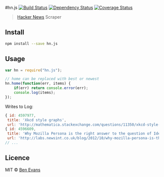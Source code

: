 #hn.js [![Build Status](https://img.shields.io/travis/bencevans/node-hn.js.svg?style=flat-square)](https://travis-ci.org/bencevans/node-hn.js) [![Dependency Status](https://img.shields.io/david/bencevans/node-hn.js.svg?style=flat-square)](https://david-dm.org/bencevans/node-hn.js) [![Coverage Status](https://img.shields.io/coveralls/bencevans/node-hn.js.svg?style=flat-square)](https://coveralls.io/r/bencevans/node-hn.js?branch=master)

> [Hacker News](http://news.ycombinator.com) Scraper



## Install

```bash
npm install --save hn.js
```

## Usage

```javascript
var hn = require("hn.js");

// home can be replaced with best or newest
hn.home(function(err, items) {
	if(err) return console.error(err);
	console.log(items);
});
```

Writes to Log:

```javascript
{ id: 4597977,
 title: 'Xkcd style graphs',
 url: 'http://mathematica.stackexchange.com/questions/11350/xkcd-style-graphs' },
{ id: 4596609,
 title: 'Why Mozilla Persona is the right answer to the question of Identity',
 url: 'http://labs.newsint.co.uk/blog/2012/10/why-mozilla-persona-is-the-right-answer-to-the-question-of-identity/' },
// ...
```

## Licence

MIT © [Ben Evans](http://bensbit.co.uk)

